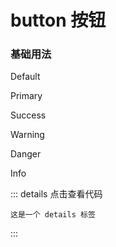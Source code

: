 # button 按钮

### 基础用法

<z-button>Default</z-button>

<z-button type="primary">Primary</z-button>

<z-button type="success">Success</z-button>

<z-button type="warning">Warning</z-button>

<z-button type="danger">Danger</z-button>

<z-button type="Info">Info</z-button>



::: details 点击查看代码
```
这是一个 details 标签
```
:::
